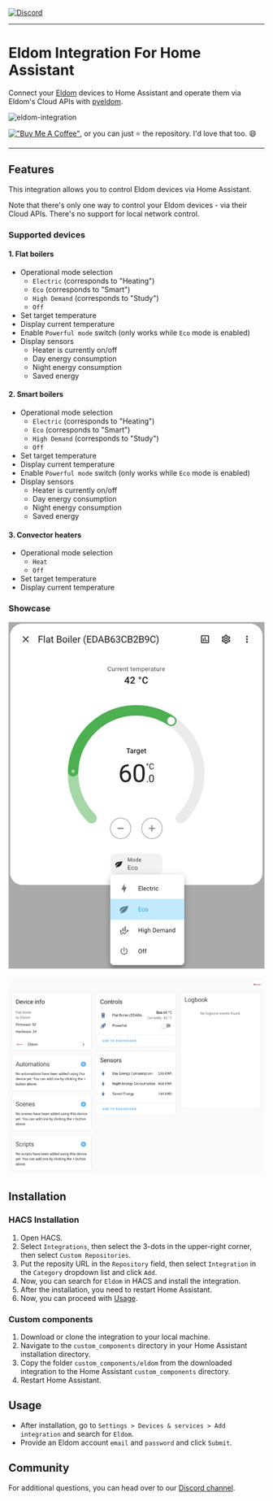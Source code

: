[![Discord](https://img.shields.io/discord/1312381782942810192?logo=discord&labelColor=white&label=Discord)](https://discord.gg/4sRmgb9Vph)

---

# Eldom Integration For Home Assistant

Connect your [Eldom](https://eldominvest.com/en/index.html) devices to Home Assistant and operate them via Eldom's Cloud APIs with [pyeldom](https://github.com/qbaware/pyeldom).

![eldom-integration](https://github.com/user-attachments/assets/d058d86b-0796-4d2f-b686-e9d4312ecd76)

[!["Buy Me A Coffee"](https://buymeacoffee.com/assets/img/custom_images/yellow_img.png)](https://www.buymeacoffee.com/danielgospodinow), or you can just ⭐️ the repository. I'd love that too. :smile:

---

## Features

This integration allows you to control Eldom devices via Home Assistant.

Note that there's only one way to control your Eldom devices - via their Cloud APIs. There's no support for local network control.

### Supported devices

#### 1. Flat boilers

- Operational mode selection
  - `Electric` (corresponds to "Heating")
  - `Eco` (corresponds to "Smart")
  - `High Demand` (corresponds to "Study")
  - `Off`
- Set target temperature
- Display current temperature
- Enable `Powerful mode` switch (only works while `Eco` mode is enabled)
- Display sensors
  - Heater is currently on/off
  - Day energy consumption
  - Night energy consumption
  - Saved energy

#### 2. Smart boilers

- Operational mode selection
  - `Electric` (corresponds to "Heating")
  - `Eco` (corresponds to "Smart")
  - `High Demand` (corresponds to "Study")
  - `Off`
- Set target temperature
- Display current temperature
- Enable `Powerful mode` switch (only works while `Eco` mode is enabled)
- Display sensors
  - Heater is currently on/off
  - Day energy consumption
  - Night energy consumption
  - Saved energy

#### 3. Convector heaters

- Operational mode selection
  - `Heat`
  - `Off`
- Set target temperature
- Display current temperature

### Showcase

![Flat boiler detailed view](./docs/flat-boiler-detailed-view-new.png)

![Flat boiler main view](./docs/flat-boiler-main-view-new.png)

## Installation

### HACS Installation

1. Open HACS.
2. Select `Integrations`, then select the 3-dots in the upper-right corner, then select `Custom Repositories`.
3. Put the reposity URL in the `Repository` field, then select `Integration` in the `Category` dropdown list and click `Add`.
4. Now, you can search for `Eldom` in HACS and install the integration.
5. After the installation, you need to restart Home Assistant.
6. Now, you can proceed with [Usage](#usage).

### Custom components

1. Download or clone the integration to your local machine.
2. Navigate to the `custom_components` directory in your Home Assistant installation directory.
3. Copy the folder `custom_components/eldom` from the downloaded integration to the Home Assistant `custom_components` directory.
4. Restart Home Assistant.

## Usage

- After installation, go to `Settings > Devices & services > Add integration` and search for `Eldom`.
- Provide an Eldom account `email` and `password` and click `Submit`.

## Community

For additional questions, you can head over to our [Discord channel](https://discord.gg/4sRmgb9Vph).
